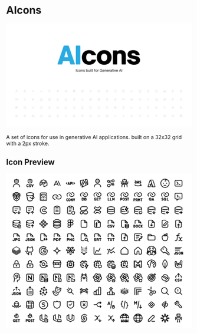 <h1> AIcons </h1>
<div align="center">
<picture>
    <source media="(prefers-color-scheme: dark)" srcset="https://raw.githubusercontent.com/abhishekshankr/AIcons/main/assets/Cover-Dark.png">
    <source media="(prefers-color-scheme: light)" srcset="https://raw.githubusercontent.com/abhishekshankr/AIcons/main/assets/Cover-Light.png">
    <img src="https://raw.githubusercontent.com/abhishekshankr/AIcons/main/assets/Cover-Light.png" alt="Image showcasing AIcons, a icon set for generative AI">
</picture>
</div>

A set of icons for use in generative AI applications. built on a 32x32 grid with a 2px stroke. 

<h2> Icon Preview </h2>
<div align="center">
<picture>
    <source media="(prefers-color-scheme: dark)" srcset="https://raw.githubusercontent.com/abhishekshankr/AIcons/main/assets/Icons-Dark.png">
    <source media="(prefers-color-scheme: light)" srcset="https://raw.githubusercontent.com/abhishekshankr/AIcons/main/assets/Icons-Light.png">
    <img src="https://raw.githubusercontent.com/abhishekshankr/AIcons/main/assets/Icons-Light.png" alt="Your Icon Set preview">
</picture>
</div>
</div>

